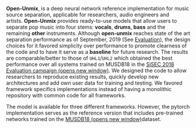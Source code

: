 **Open-Unmix**, is a deep neural network reference implementation for music source separation, applicable for researchers, audio engineers and artists. **Open-Unmix** provides ready-to-use models that allow users to separate pop music into four stems: **vocals**, **drums**, **bass** and the remaining **other** instruments.
Although **open-unmix** reaches state of the art separation performance as of September, 2019 (See [Evaluation](https://sigsep.github.io/open-unmix/#Evaluation)), the design choices for it favored simplicity over performance to promote clearness of the code and to have it serve as a **baseline** for future research. The results are comparable/better to those of `UHL1`/`UHL2` which obtained the best performance over all systems trained on MUSDB18 in the [SiSEC 2018 Evaluation campaign (opens new window)](https://sisec18.unmix.app/). We designed the code to allow researchers to reproduce existing results, quickly develop new architectures and add own user data for training and testing. We favored framework specifics implementations instead of having a monolithic repository with common code for all frameworks.

The model is available for three different frameworks. However, the pytorch implementation serves as the reference version that includes pre-trained networks trained on the [MUSDB18 (opens new window)](https://sigsep.github.io/datasets/musdb.html)dataset.
